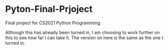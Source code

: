 # Pyton-Final-Prjoject
 Final project for CS2021 Python Programming 
 
 Although this has already been turned in, I am choosing to work further on this to see how far I can take it.
 The version on here is the same as the one I turned in. 
